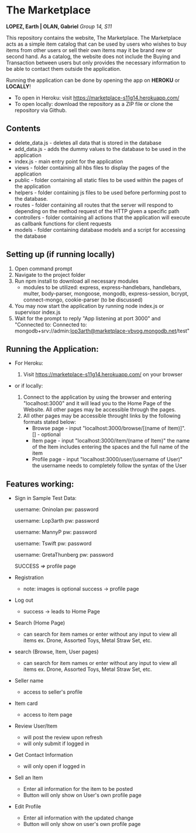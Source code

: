 # The Marketplace
**LOPEZ, Earth | OLAN, Gabriel**
*Group 14, S11*

This repository contains the website, The Marketplace. The Marketplace acts as a simple item catalog that can be used by users who wishes to buy items from other users or sell their own items may it be brand new or second hand. As a catalog, the website does not include the Buying and Transaction between users but only provides the necessary information to be able to contact them outside the application.

Running the application can be done by opening the app on **HEROKU** or **LOCALLY**!
* To open in Heroku: visit https://marketplace-s11g14.herokuapp.com/
* To open locally: download the repository as a ZIP file or clone the repository via Github.

## Contents
* delete_data.js - deletes all data that is stored in the database
* add_data.js - adds the dummy values to the database to be used in the application
* index.js - main entry point for the application
* views - folder containing all hbs files to display the pages of the application
* public - folder containing all static files to be used within the pages of the application
* helpers - folder containing js files to be used before performing post to the database.
* routes - folder containing all routes that the server will respond to depending on the method request of the HTTP given a specific path
* controllers - folder containing all actions that the application will execute as callbank functions for client requests
* models - folder containing database models and a script for accessing the database

## Setting up (if running locally)
1. Open command prompt
2. Navigate to the project folder
3. Run npm install to download all necessary modules
   * modules to be utilized: express, express-handlebars, handlebars, multer, body-parser, mongoose, mongodb, express-session, bcrypt, connect-mongo, cookie-parser
(to be discussed)
4. You may now start the application by running node index.js or supervisor index.js
5. Wait for the prompt to reply "App listening at port 3000" and "Connected to: Connected to: mongodb+srv://admin:lop3arth@marketplace-vbvog.mongodb.net/test"

## Running the Application:
* For Heroku:
    1. Visit https://marketplace-s11g14.herokuapp.com/ on your browser

* or if locally:
    1. Connect to the application by using the browser and entering "localhost:3000" and it will lead you to the Home Page of the Website. All other pages may be accessible through the pages.
    2. All other pages may be accessible throught links by the following formats stated below:
        * Browse page - input "localhost:3000/browse/[(name of Item)]". [] - optional
        * Item page - input "localhost:3000/item/(name of Item)" the name of the Item includes entering the spaces and the full name of the item
        * Profile page - input "localhost:3000/user/(username of User)" the username needs to completely follow the syntax of the User
   
 ## Features working:
 * Sign in
    Sample Test Data:
  
    username: Oninolan
    pw: password
  
    username: Lop3arth
    pw: password
  
    username: MannyP
    pw: password
  
    username: Tswift
    pw: password
  
    username: GretaThunberg
    pw: password
  
    SUCCESS *=>* profile page
  
 * Registration
    * note: images is optional
    success -> profile page
 
 * Log out
    * success -> leads to Home Page
 
 * Search (Home Page)
    * can search for item names or enter without any input to view all items
    ex. Drone, Assorted Toys, Metal Straw Set, etc.
 
 * search (Browse, Item, User pages)
    * can search for item names or enter without any input to view all items
    ex. Drone, Assorted Toys, Metal Straw Set, etc.
 
 * Seller name
    * access to seller's profile
 
 * Item card
    * access to item page
 
 * Review User/Item
    * will post the review upon refresh
    * will only submit if logged in
 
 * Get Contact Information
    * will only open if logged in
    
 * Sell an Item
    * Enter all information for the item to be posted
    * Button will only show on User's own profile page
    
 * Edit Profile
    * Enter all information with the updated change
    * Button will only show on user's own profile page
 
